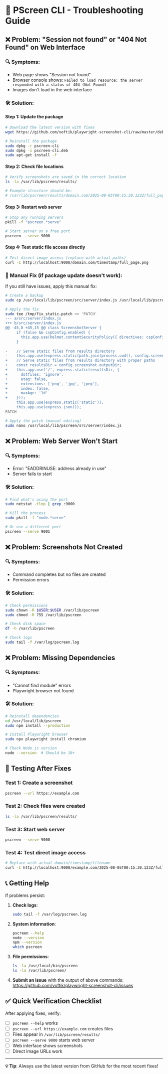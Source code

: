 # 🔧 PScreen CLI - Troubleshooting Guide

## ❌ Problem: "Session not found" or "404 Not Found" on Web Interface

### 🔍 Symptoms:
- Web page shows "Session not found"
- Browser console shows: `Failed to load resource: the server responded with a status of 404 (Not Found)`
- Images don't load in the web interface

### 🛠️ Solution:

#### Step 1: Update the package
```bash
# Download the latest version with fixes
wget https://github.com/voftik/playwright-screenshot-cli/raw/master/debian-package/pscreen-cli.deb

# Reinstall the package
sudo dpkg -r pscreen-cli
sudo dpkg -i pscreen-cli.deb
sudo apt-get install -f
```

#### Step 2: Check file locations
```bash
# Verify screenshots are saved in the correct location
ls -la /var/lib/pscreen/results/

# Example structure should be:
# /var/lib/pscreen/results/domain.com/2025-08-05T00:15:30.123Z/full_page.png
```

#### Step 3: Restart web server
```bash
# Stop any running servers
pkill -f "pscreen.*serve"

# Start server on a free port
pscreen --serve 9000
```

#### Step 4: Test static file access directly
```bash
# Test direct image access (replace with actual paths)
curl -I http://localhost:9000/domain.com/timestamp/full_page.png
```

### 🔧 Manual Fix (if package update doesn't work):

If you still have issues, apply this manual fix:

```bash
# Create a backup
sudo cp /usr/local/lib/pscreen/src/server/index.js /usr/local/lib/pscreen/src/server/index.js.backup

# Apply the fix
sudo tee /tmp/fix_static.patch << 'PATCH'
--- a/src/server/index.js
+++ b/src/server/index.js
@@ -45,8 +45,15 @@ class ScreenshotServer {
     if (false && cspConfig.enabled) {
       this.app.use(helmet.contentSecurityPolicy({ directives: cspConfig.directives }));
     }
     
-    // Serve static files from results directory
-    this.app.use(express.static(path.join(process.cwd(), config.screenshot.outputDir)));
+    // Serve static files from results directory with proper paths
+    const resultsDir = config.screenshot.outputDir;
+    this.app.use('/', express.static(resultsDir, {
+      dotfiles: 'ignore',
+      etag: false,
+      extensions: ['png', 'jpg', 'jpeg'],
+      index: false,
+      maxAge: '1d'
+    }));
     this.app.use(express.static('static'));
     this.app.use(express.json());
PATCH

# Apply the patch (manual editing)
sudo nano /usr/local/lib/pscreen/src/server/index.js
```

## ❌ Problem: Web Server Won't Start

### 🔍 Symptoms:
- Error: "EADDRINUSE: address already in use"
- Server fails to start

### 🛠️ Solution:
```bash
# Find what's using the port
sudo netstat -tlnp | grep :9000

# Kill the process
sudo pkill -f "node.*serve"

# Or use a different port
pscreen --serve 9001
```

## ❌ Problem: Screenshots Not Created

### 🔍 Symptoms:
- Command completes but no files are created
- Permission errors

### 🛠️ Solution:
```bash
# Check permissions
sudo chown -R $USER:$USER /var/lib/pscreen
sudo chmod -R 755 /var/lib/pscreen

# Check disk space
df -h /var/lib/pscreen

# Check logs
sudo tail -f /var/log/pscreen.log
```

## ❌ Problem: Missing Dependencies

### 🔍 Symptoms:
- "Cannot find module" errors
- Playwright browser not found

### 🛠️ Solution:
```bash
# Reinstall dependencies
cd /usr/local/lib/pscreen
sudo npm install --production

# Install Playwright browser
sudo npx playwright install chromium

# Check Node.js version
node --version  # Should be 16+
```

## 🧪 **Testing After Fixes**

### Test 1: Create a screenshot
```bash
pscreen --url https://example.com
```

### Test 2: Check files were created
```bash
ls -la /var/lib/pscreen/results/
```

### Test 3: Start web server
```bash
pscreen --serve 9000
```

### Test 4: Test direct image access
```bash
# Replace with actual domain/timestamp/filename
curl -I http://localhost:9000/example.com/2025-08-05T00:15:30.123Z/full_page.png
```

## 📞 **Getting Help**

If problems persist:

1. **Check logs**:
   ```bash
   sudo tail -f /var/log/pscreen.log
   ```

2. **System information**:
   ```bash
   pscreen --help
   node --version
   npm --version
   which pscreen
   ```

3. **File permissions**:
   ```bash
   ls -la /usr/local/bin/pscreen
   ls -la /var/lib/pscreen/
   ```

4. **Submit an issue** with the output of above commands:
   https://github.com/voftik/playwright-screenshot-cli/issues

## ✅ **Quick Verification Checklist**

After applying fixes, verify:
- [ ] `pscreen --help` works
- [ ] `pscreen --url https://example.com` creates files
- [ ] Files appear in `/var/lib/pscreen/results/`
- [ ] `pscreen --serve 9000` starts web server
- [ ] Web interface shows screenshots
- [ ] Direct image URLs work

---

**💡 Tip**: Always use the latest version from GitHub for the most recent fixes!
